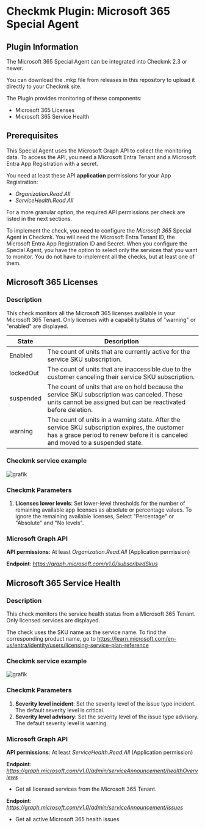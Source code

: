 # Checkmk Plugin: Microsoft 365 Special Agent

## Plugin Information
The Microsoft 365 Special Agent can be integrated into Checkmk 2.3 or newer.

You can download the .mkp file from releases in this repository to upload it directly to your Checkmk site.

The Plugin provides monitoring of these components:
- Microsoft 365 Licenses
- Microsoft 365 Service Health

## Prerequisites

This Special Agent uses the Microsoft Graph API to collect the monitoring data.
To access the API, you need a Microsoft Entra Tenant and a Microsoft Entra App Registration with a secret.

You need at least these API **application** permissions for your App Registration:
- *Organization.Read.All*
- *ServiceHealth.Read.All*

For a more granular option, the required API permissions per check are listed in the next sections.

To implement the check, you need to configure the *Microsoft 365* Special Agent in Checkmk.
You will need the Microsoft Entra Tenant ID, the Microsoft Entra App Registration ID and Secret.
When you configure the Special Agent, you have the option to select only the services that you want to monitor. You do not have to implement all the checks, but at least one of them.

## Microsoft 365 Licenses

### Description

This check monitors all the Microsoft 365 licenses available in your Microsoft 365 Tenant. 
Only licenses with a capabilityStatus of "warning" or "enabled" are displayed.

| State | Description |
| -------- | ------- |
| Enabled | The count of units that are currently active for the service SKU subscription. |
| lockedOut | The count of units that are inaccessible due to the customer canceling their service SKU subscription. |
| suspended | The count of units that are on hold because the service SKU subscription was canceled. These units cannot be assigned but can be reactivated before deletion. |
| warning | The count of units in a warning state. After the service SKU subscription expires, the customer has a grace period to renew before it is canceled and moved to a suspended state. |

### Checkmk service example

![grafik](https://github.com/user-attachments/assets/72522c4c-9fa9-4a1d-bcb9-7f992b9611e2)

### Checkmk Parameters

1. **Licenses lower levels**: Set lower-level thresholds for the number of remaining available app licenses as absolute or percentage values. To ignore the remaining available licenses, Select "Percentage" or "Absolute" and "No levels".

### Microsoft Graph API

**API permissions**: At  least *Organization.Read.All* (Application permission)

**Endpoint**: *https://graph.microsoft.com/v1.0/subscribedSkus*

## Microsoft 365 Service Health

### Description

This check monitors the service health status from a Microsoft 365 Tenant. 
Only licensed services are displayed.

The check uses the SKU name as the service name.
To find the corresponding product name, go to https://learn.microsoft.com/en-us/entra/identity/users/licensing-service-plan-reference

### Checkmk service example

![grafik](https://github.com/user-attachments/assets/eb7c23d1-abf4-4278-8b45-80fe2674858a)

### Checkmk Parameters

1. **Severity level incident**: Set the severity level of the issue type incident. The default severity level is critical.
2. **Severity level advisory**: Set the severity level of the issue type advisory. The default severity level is warning.

### Microsoft Graph API

**API permissions**: At  least *ServiceHealth.Read.All* (Application permission)

**Endpoint**: *https://graph.microsoft.com/v1.0/admin/serviceAnnouncement/healthOverviews*
- Get all licensed services from the Microsoft 365 Tenant.

**Endpoint**: *https://graph.microsoft.com/v1.0/admin/serviceAnnouncement/issues*
- Get all active Microsoft 365 health issues
